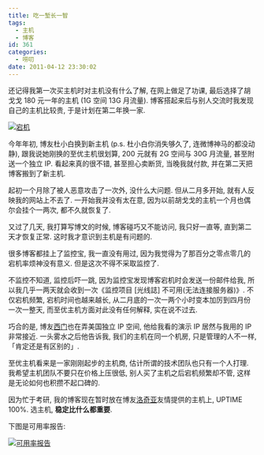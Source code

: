 ```yaml
---
title: 吃一堑长一智
tags:
  - 主机
  - 博客
id: 361
categories:
  - 唠叨
date: 2011-04-12 23:30:02
---
```


还记得我第一次买主机时对主机没有什么了解, 在网上做足了功课, 最后选择了胡戈戈 180 元一年的主机 (1G 空间 13G 月流量). 博客搭起来后与别人交流时我发现自己的主机比较贵, 于是计划在第二年换一家.

[![宕机](//img.beamnote.com/2011/downtime.jpg)](//img.beamnote.com/2011/downtime.jpg)<!-- more -->

今年年初, 博友杜小白换到新主机 (p.s. 杜小白你消失够久了, 连微博神马的都没动静), 跟我说她刚换的至优主机很划算, 200 元就有 2G 空间与 30G 月流量, 甚至附送一个独立 IP. 看起来真的很不错, 甚至担心卖断货, 当晚我就付款, 并在第二天把博客搬到了新主机.

起初一个月除了被人恶意攻击了一次外, 没什么大问题. 但从二月多开始, 就有人反映我的网站上不去了. 一开始我并没有太在意, 因为以前胡戈戈的主机一个月也偶尔会挂个一两次, 都不久就恢复了.

又过了几天, 我打算写博文的时候, 博客碰巧又不能访问, 我只好一直等, 直到第二天才恢复正常. 这时我才意识到主机是有问题的.

很多博客都挂上了监控宝, 我一直没有用过, 因为我觉得为了那百分之零点零几的宕机率烦神没有意义. 但是这次不得不采取监控了.

不监控不知道, 监控后吓一跳, 因为监控宝发现博客宕机时会发送一份邮件给我, 所以我几乎一两天就会收到一次《监控项目 [光线誌] 不可用(无法连接服务器)》. 不仅宕机频繁, 宕机时间也越来越长, 从二月底的一次一两个小时变本加厉到四月份一次一整天, 而至优主机方面对此没有任何解释, 实在说不过去.

巧合的是, 博友[西门](http://ons.me/)也在弄美国独立 IP 空间, 他给我看的演示 IP 居然与我用的 IP 非常接近. 一头雾水之后他告诉我, 我们的主机在同一个机房, 只是管理的人不一样, 「肯定还是有区别的」.

至优主机看来是一家刚刚起步的主机商, 估计所谓的技术团队也只有一个人打理. 我希望主机团队不要只在价格上压很低, 别人买了主机之后宕机频繁却不管, 这样是无论如何也积攒不起口碑的.

因为忙于考研, 我的博客现在暂时放在博友[洛奇亚](http://www.rockia.net/)友情提供的主机上, UPTIME 100%. 选主机, **稳定比什么都重要**.

下图是可用率报告:

[![可用率报告](//img.beamnote.com/2011/uptime-stat.png)](//img.beamnote.com/2011/uptime-stat.png)
